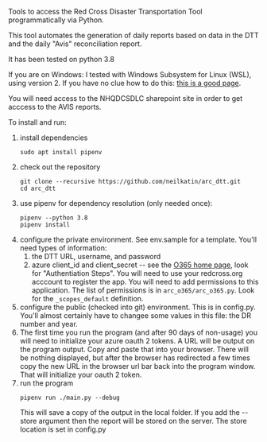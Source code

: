 
Tools to access the Red Cross Disaster Transportation Tool programmatically via Python.

This tool automates the generation of daily reports based on data in the DTT and the daily "Avis" reconciliation report.

It has been tested on python 3.8

If you are on Windows: I tested with Windows Subsystem for Linux (WSL), using version 2.  If you have no clue how to do this:
[this is a good page](https://www.windowscentral.com/how-install-wsl2-windows-10).

You will need access to the NHQDCSDLC sharepoint site in order to get acccess to the AVIS reports.

To install and run:

1. install dependencies
    ```shell
    sudo apt install pipenv
    ```
1. check out the repository
    ```shell
    git clone --recursive https://github.com/neilkatin/arc_dtt.git
    cd arc_dtt

    ```
1. use pipenv for dependency resolution (only needed once):
    ```shell
    pipenv --python 3.8
    pipenv install
     ```
1. configure the private environment.  See env.sample for a template.  You'll need types of information:
   1. the DTT URL, username, and password
   1. azure client_id and client_secret -- see the [O365 home page](https://github.com/O365/python-o365#authentication),
   look for "Authentiation Steps".  You will need to use your redcross.org acccount to register the app.
   You will need to add permissions to this application.  The list of permissions is in ```arc_o365/arc_o365.py```.
   Look for the ```_scopes_default``` definition.
1. configure the public (checked into git) environment.  This is in config.py.  You'll almost certainly have to changee
   some values in this file: the DR number and year.
1. The first time you run the program (and after 90 days of non-usage) you will need to initialize your azure oauth 2 tokens.
   A URL will be output on the program output.  Copy and paste that into your browser.  There will be nothing displayed, but
   after the browser has redirected a few times copy the new URL in the browser url bar back into the program window.
   That will initialize your oauth 2 token.
1. run the program
    ```shell
    pipenv run ./main.py --debug
    ```
    This will save a copy of the output in the local folder.  If you add the --store argument then the report will be stored on the server.
    The store location is set in config.py


